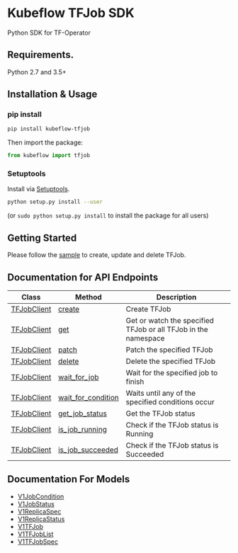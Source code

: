 # Kubeflow TFJob SDK
Python SDK for TF-Operator

## Requirements.

Python 2.7 and 3.5+

## Installation & Usage
### pip install

```sh
pip install kubeflow-tfjob
```

Then import the package:
```python
from kubeflow import tfjob 
```

### Setuptools

Install via [Setuptools](http://pypi.python.org/pypi/setuptools).

```sh
python setup.py install --user
```
(or `sudo python setup.py install` to install the package for all users)


## Getting Started

Please follow the [sample](examples/kubeflow-tfjob-sdk.ipynb) to create, update and delete TFJob.

## Documentation for API Endpoints

Class | Method | Description
------------ | -------------  | -------------
[TFJobClient](docs/TFJobClient.md) | [create](docs/TFJobClient.md#create) | Create TFJob|
[TFJobClient](docs/TFJobClient.md) | [get](docs/TFJobClient.md#get)    | Get or watch the specified TFJob or all TFJob in the namespace |
[TFJobClient](docs/TFJobClient.md) | [patch](docs/TFJobClient.md#patch)  | Patch the specified TFJob|
[TFJobClient](docs/TFJobClient.md) | [delete](docs/TFJobClient.md#delete) | Delete the specified TFJob |
[TFJobClient](docs/TFJobClient.md)  | [wait_for_job](docs/TFJobClient.md#wait_for_job) | Wait for the specified job to finish |
[TFJobClient](docs/TFJobClient.md)  | [wait_for_condition](docs/TFJobClient.md#wait_for_condition) | Waits until any of the specified conditions occur |
[TFJobClient](docs/TFJobClient.md)  | [get_job_status](docs/TFJobClient.md#get_job_status) | Get the TFJob status|
[TFJobClient](docs/TFJobClient.md)  | [is_job_running](docs/TFJobClient.md#is_job_running) | Check if the TFJob status is Running |
[TFJobClient](docs/TFJobClient.md)  | [is_job_succeeded](docs/TFJobClient.md#is_job_succeeded) | Check if the TFJob status is Succeeded |

## Documentation For Models

 - [V1JobCondition](docs/V1JobCondition.md)
 - [V1JobStatus](docs/V1JobStatus.md)
 - [V1ReplicaSpec](docs/V1ReplicaSpec.md)
 - [V1ReplicaStatus](docs/V1ReplicaStatus.md)
 - [V1TFJob](docs/V1TFJob.md)
 - [V1TFJobList](docs/V1TFJobList.md)
 - [V1TFJobSpec](docs/V1TFJobSpec.md)

